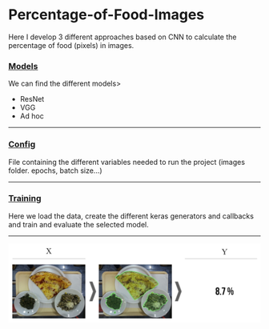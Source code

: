 # Percentage-of-Food-Images
Here I develop 3 different approaches based on CNN to calculate the percentage of food (pixels) in images.

### [Models](models.py)
We can find the different models>
 - ResNet
 - VGG
 - Ad hoc
---

### [Config](config.py)
File containing the different variables needed to run the project (images folder. epochs, batch size...)

---
### [Training](training.py)

Here we load the data, create the different keras generators and callbacks and train and evaluate the selected model.

---

![Image](https://github.com/Francisco-J-Gomez/Percentage-of-Food-Images/blob/Master/food_perc.PNG?raw=true)


